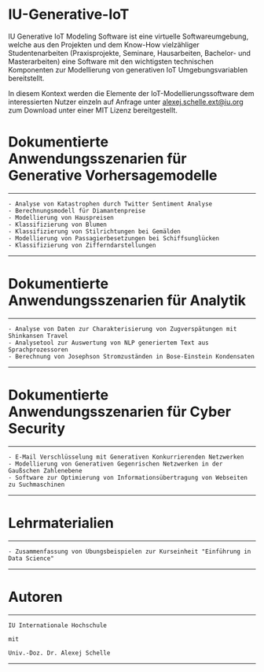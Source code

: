 # IU-Generative-IoT
IU Generative IoT Modeling Software ist eine virtuelle Softwareumgebung, welche aus den Projekten und dem Know-How vielzähliger Studentenarbeiten (Praxisprojekte, Seminare, Hausarbeiten, Bachelor- und Masterarbeiten) eine Software 
mit den wichtigsten technischen Komponenten zur Modellierung von generativen IoT Umgebungsvariablen bereitstellt.

In diesem Kontext werden die Elemente der IoT-Modellierungssoftware dem interessierten Nutzer einzeln auf Anfrage unter alexej.schelle.ext@iu.org zum Download unter einer MIT Lizenz bereitgestellt. 

# Dokumentierte Anwendungsszenarien für Generative Vorhersagemodelle
*********************************************************************************************************************
    - Analyse von Katastrophen durch Twitter Sentiment Analyse
    - Berechnungsmodell für Diamantenpreise
    - Modellierung von Hauspreisen
    - Klassifizierung von Blumen
    - Klassifizierung von Stilrichtungen bei Gemälden
    - Modellierung von Passagierbesetzungen bei Schiffsunglücken
    - Klassifizierung von Zifferndarstellungen
*********************************************************************************************************************

# Dokumentierte Anwendungsszenarien für Analytik
*********************************************************************************************************************
    - Analyse von Daten zur Charakterisierung von Zugverspätungen mit Shinkansen Travel
    - Analysetool zur Auswertung von NLP generiertem Text aus Sprachprozessoren
    - Berechnung von Josephson Stromzuständen in Bose-Einstein Kondensaten
*********************************************************************************************************************

# Dokumentierte Anwendungsszenarien für Cyber Security
*********************************************************************************************************************
    - E-Mail Verschlüsselung mit Generativen Konkurrierenden Netzwerken
    - Modellierung von Generativen Gegenrischen Netzwerken in der Gaußschen Zahlenebene
    - Software zur Optimierung von Informationsübertragung von Webseiten zu Suchmaschinen
*********************************************************************************************************************

# Lehrmaterialien
*********************************************************************************************************************
    - Zusammenfassung von Übungsbeispielen zur Kurseinheit "Einführung in Data Science"
*********************************************************************************************************************

# Autoren
*********************************************************************************************************************
    IU Internationale Hochschule 
    
    mit
    
    Univ.-Doz. Dr. Alexej Schelle
*********************************************************************************************************************
